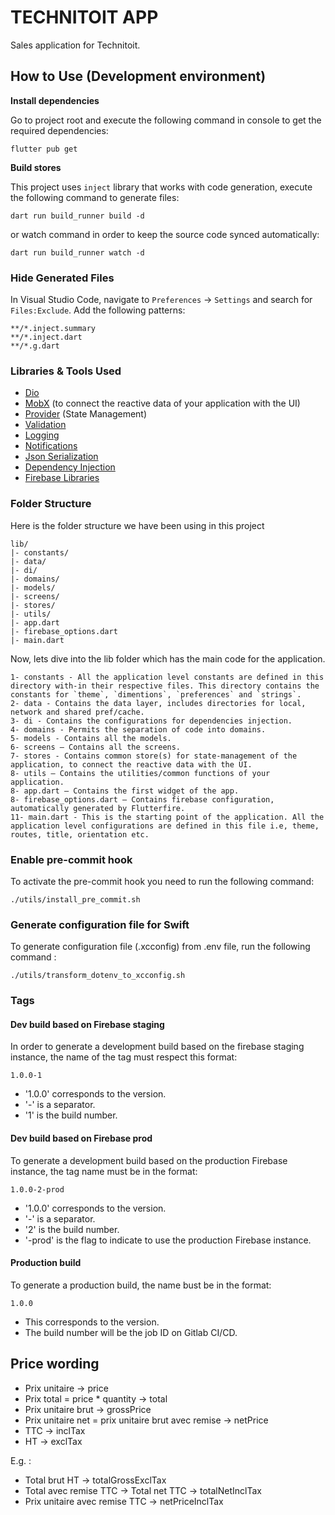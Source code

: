 # TECHNITOIT APP

Sales application for Technitoit.

## How to Use (Development environment)

**Install dependencies**

Go to project root and execute the following command in console to get the required dependencies:

```
flutter pub get
```

**Build stores**

This project uses `inject` library that works with code generation, execute the following command to generate files:

```
dart run build_runner build -d
```

or watch command in order to keep the source code synced automatically:

```
dart run build_runner watch -d
```

### Hide Generated Files

In Visual Studio Code, navigate to `Preferences` -> `Settings` and search for `Files:Exclude`. Add the following patterns:

```
**/*.inject.summary
**/*.inject.dart
**/*.g.dart
```

### Libraries & Tools Used

- [Dio](https://github.com/flutterchina/dio)
- [MobX](https://github.com/mobxjs/mobx.dart) (to connect the reactive data of your application with the UI)
- [Provider](https://github.com/rrousselGit/provider) (State Management)
- [Validation](https://github.com/dart-league/validators)
- [Logging](https://github.com/zubairehman/Flogs)
- [Notifications](https://github.com/AndreHaueisen/flushbar)
- [Json Serialization](https://github.com/dart-lang/json_serializable)
- [Dependency Injection](https://github.com/fluttercommunity/get_it)
- [Firebase Libraries](https://firebase.google.com/docs/flutter/setup)

### Folder Structure

Here is the folder structure we have been using in this project

```
lib/
|- constants/
|- data/
|- di/
|- domains/
|- models/
|- screens/
|- stores/
|- utils/
|- app.dart
|- firebase_options.dart
|- main.dart
```

Now, lets dive into the lib folder which has the main code for the application.

```
1- constants - All the application level constants are defined in this directory with-in their respective files. This directory contains the constants for `theme`, `dimentions`, `preferences` and `strings`.
2- data - Contains the data layer, includes directories for local, network and shared pref/cache.
3- di - Contains the configurations for dependencies injection.
4- domains - Permits the separation of code into domains.
5- models - Contains all the models.
6- screens — Contains all the screens.
7- stores - Contains common store(s) for state-management of the application, to connect the reactive data with the UI.
8- utils — Contains the utilities/common functions of your application.
8- app.dart — Contains the first widget of the app.
8- firebase_options.dart — Contains firebase configuration, automatically generated by Flutterfire.
11- main.dart - This is the starting point of the application. All the application level configurations are defined in this file i.e, theme, routes, title, orientation etc.
```

### Enable pre-commit hook

To activate the pre-commit hook you need to run the following command:

```
./utils/install_pre_commit.sh
```

### Generate configuration file for Swift

To generate configuration file (.xcconfig) from .env file, run the following command :

```
./utils/transform_dotenv_to_xcconfig.sh
```

### Tags

#### Dev build based on Firebase staging

In order to generate a development build based on the firebase staging instance, the name of the tag must respect this format:

```
1.0.0-1
```

- '1.0.0' corresponds to the version.
- '\-' is a separator.
- '1' is the build number.

#### Dev build based on Firebase prod

To generate a development build based on the production Firebase instance, the tag name must be in the format:

```
1.0.0-2-prod
```

- '1.0.0' corresponds to the version.
- '\-' is a separator.
- '2' is the build number.
- '-prod' is the flag to indicate to use the production Firebase instance.

#### Production build

To generate a production build, the name bust be in the format:

```
1.0.0
```

- This corresponds to the version.
- The build number will be the job ID on Gitlab CI/CD.

## Price wording

- Prix unitaire → price
- Prix total = price \* quantity → total
- Prix unitaire brut → grossPrice
- Prix unitaire net = prix unitaire brut avec remise → netPrice
- TTC → inclTax
- HT → exclTax

E.g. :

- Total brut HT → totalGrossExclTax
- Total avec remise TTC → Total net TTC → totalNetInclTax
- Prix unitaire avec remise TTC → netPriceInclTax
